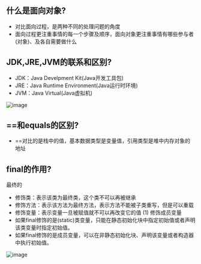 ## 什么是面向对象?
- 对比面向过程，是两种不同的处理问题的角度  
- 面向过程更注重事情的每一个步骤及顺序，面向对象更注重事情有哪些参与者(对象)、及各自需要做什么

## JDK,JRE,JVM的联系和区别?
- JDK：Java Develpment Kit(Java开发工具包)
- JRE：Java Runtime Environment(Java运行时环境)
- JVM：Java Virtual(Java虚拟机)

![image](https://user-images.githubusercontent.com/92672384/152710278-d4c118f2-db7b-4119-8571-daa61487e946.png)

## ==和equals的区别?
- ==对比的是栈中的值，基本数据类型是变量值，引用类型是堆中内存对象的地址

## final的作用?
最终的  
- 修饰类：表示该类为最终类，这个类不可以再被继承
- 修饰方法：表示该方法为最终方法，表示方法不能被子类重写，但是可以重载
- 修饰变量：表示变量一旦被赋值就不可以再改变它的值
(1) 修饰成员变量
- 如果final修饰的是(static)类变量，只能在静态初始化块中指定初始值或者声明该类变量时指定初始值。
- 如果final修饰的是成员变量，可以在非静态初始化块、声明该变量或者构造器中执行初始值。

![image](https://user-images.githubusercontent.com/92672384/152711231-d10d6a82-9f6f-48a3-8da3-3323cdf1e90e.png)
